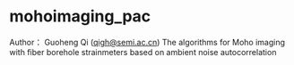 # mohoimaging_pac
 Author： Guoheng Qi (qigh@semi.ac.cn)
 The algorithms for Moho imaging with fiber borehole strainmeters based on ambient noise autocorrelation
